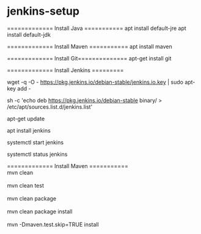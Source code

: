 # jenkins-setup
============= Install Java  ===========
apt install default-jre
apt install default-jdk

============= Install Maven ===========
apt install maven

============= Install Git==============
apt-get install git

============= Install Jenkins =========

wget -q -O - https://pkg.jenkins.io/debian-stable/jenkins.io.key | sudo apt-key add -

sh -c 'echo deb https://pkg.jenkins.io/debian-stable binary/ > /etc/apt/sources.list.d/jenkins.list'

apt-get update

apt install jenkins

systemctl start jenkins

systemctl status jenkins

============= Install Maven ===========
<br>mvn clean</br>
<br>mvn clean test</br>
<br>mvn clean package</br>
<br>mvn clean package install</br>
<br>mvn -Dmaven.test.skip=TRUE install</br>
